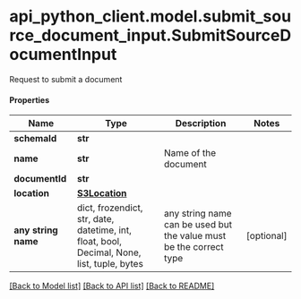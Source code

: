 # api_python_client.model.submit_source_document_input.SubmitSourceDocumentInput

Request to submit a document

#### Properties
Name | Type | Description | Notes
------------ | ------------- | ------------- | -------------
**schemaId** | **str** |  | 
**name** | **str** | Name of the document | 
**documentId** | **str** |  | 
**location** | [**S3Location**](S3Location.md) |  | 
**any string name** | dict, frozendict, str, date, datetime, int, float, bool, Decimal, None, list, tuple, bytes | any string name can be used but the value must be the correct type | [optional]

[[Back to Model list]](../../README.md#documentation-for-models) [[Back to API list]](../../README.md#documentation-for-api-endpoints) [[Back to README]](../../README.md)


